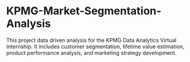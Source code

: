 # KPMG-Market-Segmentation-Analysis
This project data driven analysis for the KPMG Data Analytics Virtual Internship. It includes customer segmentation, lifetime value estimation, product performance analysis, and marketing strategy development. 
